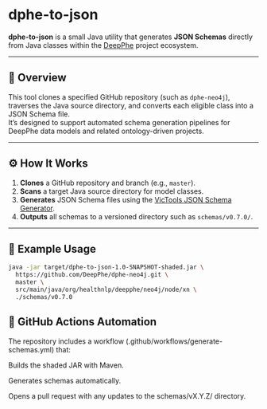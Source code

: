 # dphe-to-json

**dphe-to-json** is a small Java utility that generates **JSON Schemas** directly from Java classes within the [DeepPhe](https://github.com/DeepPhe) project ecosystem.

---

## 🧩 Overview

This tool clones a specified GitHub repository (such as `dphe-neo4j`), traverses the Java source directory, and converts each eligible class into a JSON Schema file.  
It’s designed to support automated schema generation pipelines for DeepPhe data models and related ontology-driven projects.

---

## ⚙️ How It Works

1. **Clones** a GitHub repository and branch (e.g., `master`).
2. **Scans** a target Java source directory for model classes.
3. **Generates** JSON Schema files using the [VicTools JSON Schema Generator](https://github.com/victools/jsonschema-generator).
4. **Outputs** all schemas to a versioned directory such as `schemas/v0.7.0/`.

---

## 🧱 Example Usage

```bash
java -jar target/dphe-to-json-1.0-SNAPSHOT-shaded.jar \
  https://github.com/DeepPhe/dphe-neo4j.git \
  master \
  src/main/java/org/healthnlp/deepphe/neo4j/node/xn \
  ./schemas/v0.7.0
```


## 🚀 GitHub Actions Automation

The repository includes a workflow (.github/workflows/generate-schemas.yml) that:

Builds the shaded JAR with Maven.

Generates schemas automatically.

Opens a pull request with any updates to the schemas/vX.Y.Z/ directory.
